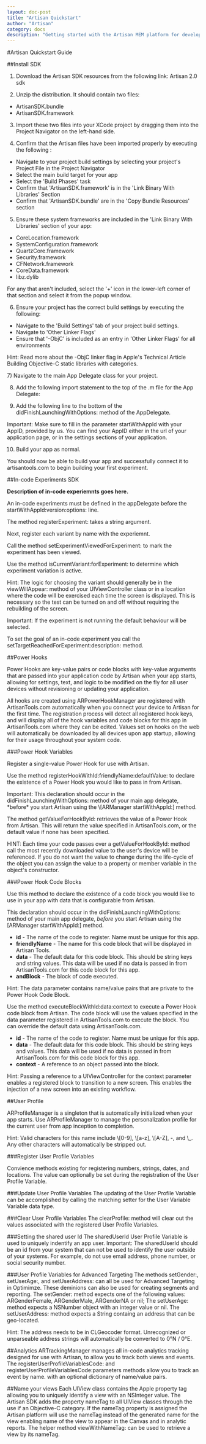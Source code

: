 ```yaml
---
layout: doc-post
title: "Artisan Quickstart"
author: "Artisan"
category: docs
description: "Getting started with the Artisan MEM platform for developers."
---
```

#Artisan Quickstart Guide

##Install SDK


1) Download the Artisan SDK resources from the following link:
Artisan 2.0 sdk

2) Unzip the distribution. It should contain two files:

* ArtisanSDK.bundle
* ArtisanSDK.framework

3) Import these two files into your XCode project by dragging them into the Project Navigator on the left-hand side.

4) Confirm that the Artisan files have been imported properly by executing the following :

* Navigate to your project build settings by selecting your project's Project File in the Project Navigator
* Select the main build target for your app
* Select the 'Build Phases' task
* Confirm that 'ArtisanSDK.framework' is in the 'Link Binary With Libraries' Section
* Confirm that 'ArtisanSDK.bundle' are in the 'Copy Bundle Resources' section

5) Ensure these system frameworks are included in the 'Link Binary With Libraries' section of your app:

* CoreLocation.framework
* SystemConfiguration.framework
* QuartzCore.framework
* Security.framework
* CFNetwork.framework
* CoreData.framework
* libz.dylib

For any that aren't included, select the '+' icon in the lower-left corner of that section and select it from the popup window.

6) Ensure your project has the correct build settings by executing the following:

* Navigate to the 'Build Settings' tab of your project build settings.
* Navigate to 'Other Linker Flags'
* Ensure that '-ObjC' is included as an entry in 'Other Linker Flags' for all environments

<div class="note note-hint">
  <p>Hint: Read more about the -ObjC linker flag in Apple's Technical Article Building Objective-C static libraries with categories.</p>
</div>
7) Navigate to the main App Delegate class for your project.

8) Add the following import statement to the top of the .m file for the App Delegate:

9) Add the following line to the bottom of the didFinishLaunchingWithOptions: method of the AppDelegate.

<div class="note note-important">
  <p>Important: Make sure to fill in the parameter startWithAppId with your AppID, provided by us. You can find your AppID either in the url of your application page, or in the settings sections of your application.</p>
</div>

10) Build your app as normal.

You should now be able to build your app and successfully connect it to artisantools.com to begin building your first experiment.

##In-code Experiments SDK

**Description of in-code experiemnts goes here.**

An in-code experiments must be defined in the appDelegate before the startWithAppId:version:options: line.

The method registerExperiment: takes a string argument.

Next, register each variant by name with the experiemnt.

Call the method setExperimentViewedForExperiment: to mark the experiment has been viewed.

Use the method isCurrentVariant:forExperiment: to determine which experiment variation is active.

<div class="note note-hint">
  <p>Hint: The logic for choosing the variant should generally be in the viewWillAppear: method of your UIViewController class or in a location where the code will be exercised each time the screen is displayed.  This is necessary so the test can be turned on and off without requiring the rebuilding of the screen.</p>
</div>

<div class="note note-important">
  <p>Important: If the experiment is not running the default behaviour will be selected.</p>
</div>

To set the goal of an in-code experiment you call the setTargetReachedForExperiment:description: method.

##Power Hooks

Power Hooks are key-value pairs or code blocks with key-value arguments that are passed into your application code by Artisan when your app starts, allowing for settings, text, and logic to be modified on the fly for all user devices without revisioning or updating your application.

All hooks are created using ARPowerHookManager are registered with ArtisanTools.com automatically when you connect your device to Artisan for the first time.  The registration process will detect all registered hook keys, and will display all of the hook variables and code blocks for this app in ArtisanTools.com where they can be edited.  Values set on hooks on the web will automatically be downloaded by all devices upon app startup, allowing for their usage throughout your system code.

###Power Hook Variables

Register a single-value Power Hook for use with Artisan.

Use the method registerHookWithId:friendlyName:defaultValue: to declare the existence of a Power Hook you would like to pass in from Artisan.

<div class="note note-important">
  <p>Important: This declaration should occur in the didFinishLaunchingWithOptions: method of your main app delegate, *before* you start Artisan using the \[ARManager startWithAppId:] method.</p>
</div>

The method getValueForHookById: retrieves the value of a Power Hook from Artisan.  This will return the value specified in ArtisanTools.com, or the default value if none has been specified.

HINT: Each time your code passes over a getValueForHookById: method call the most recently downloaded value to the user's device will be referenced.  If you do not want the value to change during the life-cycle of the object you can assign the value to a property or member variable in the object's constructor.


###Power Hook Code Blocks

Use this method to declare the existence of a code block you would like to use in your app with data that is configurable from Artisan.

This declaration should occur in the didFinishLaunchingWithOptions: method of your main app delegate, *before* you start Artisan using the \[ARManager startWithAppId:] method.

* **id** - The name of the code to register. Name must be unique for this app.
* **friendlyName** - The name for this code block that will be displayed in Artisan Tools.
* **data** - The default data for this code block. This should be string keys and string values. This data will be used if no data is passed in from ArtisanTools.com for this code block for this app.
* **andBlock** - The block of code executed.

<div class="note note-important">
  <p>Hint: The data parameter contains name/value pairs that are private to the Power Hook Code Block.</p>
</div>

Use the method executeBlockWithId:data:context to execute a Power Hook code block from Artisan.  The code block will use the values specified in the data parameter registered in ArtisanTools.com to execute the block. You can override the default data using ArtisanTools.com.

* **id** - The name of the code to register. Name must be unique for this app.
* **data** - The default data for this code block. This should be string keys and values. This data will be used if no data is passed in from ArtisanTools.com for this code block for this app.
* **context** - A reference to an object passed into the block.

<div class="note note-hint">
  <p>Hint: Passing a reference to a UIViewController for the context parameter enables a registered block to transition to a new screen.  This enables the injection of a new screen into an existing workflow.</p>
</div>

##User Profile

ARProfileManager is a singleton that is automatically initialized when your app starts.  Use ARProfileManager to manage the personalization profile for the current user from app inception to completion.

<div class="note note-hint">
  <p>Hint: Valid characters for this name include \[0-9], \[a-z], \[A-Z], -, and \_.  Any other characters will automatically be stripped out.</p>
</div>

###Register User Profile Variables

Convience methods existing for registering numbers, strings, dates, and locations.  The value can optionally be set during the registration of the User Profile Variable.

###Update User Profile Variables
The updating of the User Profile Variable can be accomplished by calling the matching setter for the User Variable Variable data type.

###Clear User Profile Variables
The clearProfile: method will clear out the values associated with the registered User Profile Variables.

###Setting the shared user Id
The sharedUserId User Profile Variable is used to uniquely indentify an app user.
Important: The sharedUserId should be an id from your system that can not be used to identify the user outside of your systems.  For example, do not use email address, phone number, or social security number.

###User Profile Variables for Advanced Targeting
The methods setGender:, setUserAge:, and setUserAddress: can all be used for Advanced Targeting in Optimimze.  These deminions can also be used for creating segments and reporting.
The setGender: method expects one of the following values: ARGenderFemale, ARGenderMale, ARGenderNA or nil;
The setUserAge: method expects a NSNumber object with an integer value or nil.
The setUserAddress: method expects a String containg an address that can be geo-located.

<div class="note note-hint">
  <p>Hint: The address needs to be in CLGeocoder format.  Unrecognized or unparseable address strings will automatically be converted to 0&deg;N / 0&deg;E.</p>
</div>

##Analytics
ARTrackingManager manages all in-code analytics tracking designed for use with Artisan, to allow you to track both views and events.
The registerUserProfileVariablesCode: and registerUserProfileVariablesCode:parameters methods allow you to track an event by name.
with an optional dictionary of name/value pairs.

##Name your views
Each UIView class contains the Apple property tag allowing you to uniquely identify a view with an NSInteger value.  The Artisan SDK adds the property nameTag to all UIView classes through the use if an Objective-C category.
If the nameTag property is assigned the Artisan platform will use the nameTag instead of the generated name for the view enabling name of the view to appear in the Canvas and in analytic reports.
The helper method viewWithNameTag: can be used to retrieve a view by its nameTag.